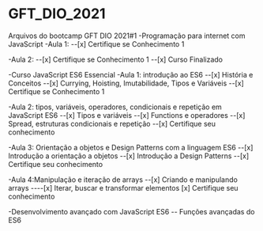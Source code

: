 # GFT_DIO_2021
Arquivos do bootcamp GFT DIO 2021#1
-Programação para internet com JavaScript
-Aula 1: 
--[x] Certifique se Conhecimento 1

-Aula 2: 
--[x] Certifique se Conhecimento 1
--[x] Curso Finalizado

-Curso JavaScript ES6 Essencial
-Aula 1: introdução ao ES6
--[x] História e Conceitos
--[x] Currying, Hoisting, Imutabilidade, Tipos e Variáveis
--[x] Certifique se Conhecimento 1

-Aula 2: tipos, variáveis, operadores, condicionais e repetição em JavaScript ES6
--[x] Tipos e variáveis
--[x] Functions e operadores
--[x] Spread, estruturas condicionais e repetição
--[x] Certifique seu conhecimento

-Aula 3: Orientação a objetos e Design Patterns com a linguagem ES6
--[x] Introdução a orientação a objetos
--[x] Introdução a Design Patterns
--[x] Certifique seu conhecimento

-Aula 4:Manipulação e iteração de arrays
--[x] Criando e manipulando arrays
----[x] Iterar, buscar e transformar elementos
[x] Certifique seu conhecimento

-Desenvolvimento avançado com JavaScript ES6
-- Funções avançadas do ES6

